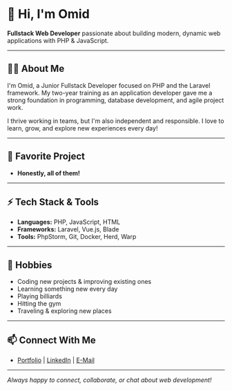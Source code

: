 # 👋 Hi, I'm Omid

**Fullstack Web Developer** passionate about building modern, dynamic web applications with PHP & JavaScript.

---

## 🧑‍💻 About Me

I'm Omid, a Junior Fullstack Developer focused on PHP and the Laravel framework. My two-year training as an application developer gave me a strong foundation in programming, database development, and agile project work.

I thrive working in teams, but I'm also independent and responsible. I love to learn, grow, and explore new experiences every day!

---

## 🚀 Favorite Project

- **Honestly, all of them!**

---

## ⚡ Tech Stack & Tools

- **Languages:** PHP, JavaScript, HTML
- **Frameworks:** Laravel, Vue.js, Blade
- **Tools:** PhpStorm, Git, Docker, Herd, Warp

---

## 🌱 Hobbies

- Coding new projects & improving existing ones
- Learning something new every day
- Playing billiards
- Hitting the gym
- Traveling & exploring new places

---

## 📫 Connect With Me
- [Portfolio](https://blfy.de) | [LinkedIn](https://www.linkedin.com/in/omidbl/) | [E-Mail](mailto:oblno@pm.me)
---

_Always happy to connect, collaborate, or chat about web development!_
